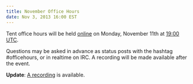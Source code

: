 ```yaml
---
title: November Office Hours
date: Nov 3, 2013 16:00 EST
---
```


Tent office hours will be held [online](/officehours) on Monday,
November 11th at [19:00 UTC](http://everytimezone.com/#2013-11-11,420,6bj).

Questions may be asked in advance as status posts with the hashtag #officehours,
or in realtime on IRC. A recording will be made available after the event.

**Update**: [A recording](/officehours/2013-11-11) is available.
